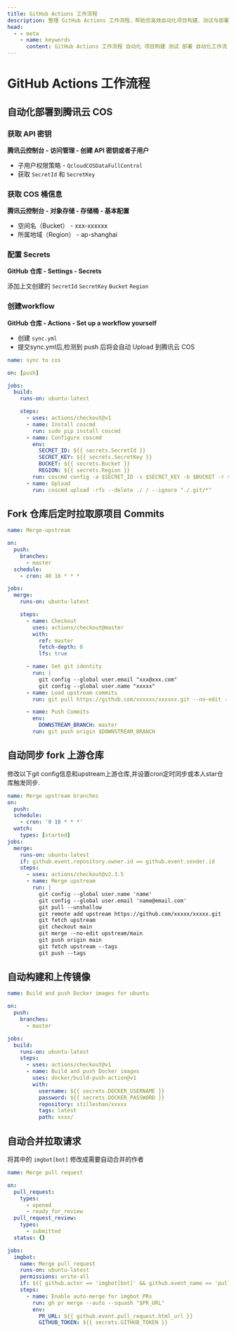 ```yaml
---
title: GitHub Actions 工作流程
description: 整理 GitHub Actions 工作流程，帮助您高效自动化项目构建、测试与部署过程。
head:
  - - meta
    - name: keywords
      content: GitHub Actions 工作流程 自动化 项目构建 测试 部署 自动化工作流
---
```


# GitHub Actions 工作流程

## 自动化部署到腾讯云 COS

### 获取 API 密钥

**腾讯云控制台 - 访问管理 - 创建 API 密钥或者子用户**

- 子用户权限策略 - `QcloudCOSDataFullControl`
- 获取 `SecretId` 和 `SecretKey`

### 获取 COS 桶信息

**腾讯云控制台 - 对象存储 - 存储桶 - 基本配置**

- 空间名（Bucket） - xxx-xxxxxx
- 所属地域（Region） - ap-shanghai

### 配置 Secrets

**GitHub 仓库 - Settings - Secrets**

添加上文创建的 `SecretId` `SecretKey` `Bucket` `Region`

### 创建workflow

**GitHub 仓库 - Actions - Set up a workflow yourself**

- 创建 `sync.yml`
- 提交sync.yml后,检测到 push 后将会自动 Upload 到腾讯云 COS

```yaml
name: sync to cos

on: [push]

jobs:
  build:
    runs-on: ubuntu-latest

    steps:
      - uses: actions/checkout@v1
      - name: Install coscmd
        run: sudo pip install coscmd
      - name: Configure coscmd
        env:
          SECRET_ID: ${{ secrets.SecretId }}
          SECRET_KEY: ${{ secrets.SecretKey }}
          BUCKET: ${{ secrets.Bucket }}
          REGION: ${{ secrets.Region }}
        run: coscmd config -a $SECRET_ID -s $SECRET_KEY -b $BUCKET -r $REGION
      - name: Upload
        run: coscmd upload -rfs --delete ./ / --ignore "./.git/*"
```

## Fork 仓库后定时拉取原项目 Commits

```yaml
name: Merge-upstream

on:
  push:
    branches:
      - master
  schedule:
    - cron: 40 16 * * *

jobs:
  merge:
    runs-on: ubuntu-latest

    steps:
      - name: Checkout
        uses: actions/checkout@master
        with:
          ref: master
          fetch-depth: 0
          lfs: true

      - name: Set git identity
        run: |
          git config --global user.email "xxx@xxx.com"
          git config --global user.name "xxxxx"
      - name: Load upstream commits
        run: git pull https://github.com/xxxxxx/xxxxxx.git --no-edit --strategy-option ours

      - name: Push Commits
        env:
          DOWNSTREAM_BRANCH: master
        run: git push origin $DOWNSTREAM_BRANCH
```

## 自动同步 fork 上游仓库

修改以下git config信息和upstream上游仓库,并设置cron定时同步或本人star仓库触发同步.

```yaml
name: Merge upstream branches
on:
  push:
  schedule:
    - cron: '0 18 * * *'
  watch:
    types: [started]
jobs:
  merge:
    runs-on: ubuntu-latest
    if: github.event.repository.owner.id == github.event.sender.id
    steps:
      - uses: actions/checkout@v2.3.5
      - name: Merge upstream
        run: |
          git config --global user.name 'name'
          git config --global user.email 'name@email.com'
          git pull --unshallow
          git remote add upstream https://github.com/xxxxx/xxxxx.git
          git fetch upstream
          git checkout main
          git merge --no-edit upstream/main
          git push origin main
          git fetch upstream --tags
          git push --tags
```

## 自动构建和上传镜像

```yaml
name: Build and push Docker images for ubuntu

on:
  push:
    branches:
      - master

jobs:
  build:
    runs-on: ubuntu-latest
    steps:
      - uses: actions/checkout@v1
      - name: Build and push Docker images
        uses: docker/build-push-action@v1
        with:
          username: ${{ secrets.DOCKER_USERNAME }}
          password: ${{ secrets.DOCKER_PASSWORD }}
          repository: stilleshan/xxxxx
          tags: latest
          path: xxxx/
```

## 自动合并拉取请求

将其中的 `imgbot[bot]` 修改成需要自动合并的作者

```yaml
name: Merge pull request

on:
  pull_request:
    types:
      - opened
      - ready_for_review
  pull_request_review:
    types:
      - submitted
  status: {}

jobs:
  imgbot:
    name: Merge pull request
    runs-on: ubuntu-latest
    permissions: write-all
    if: ${{ github.actor == 'imgbot[bot]' && github.event_name == 'pull_request'}}
    steps:
      - name: Enable auto-merge for imgbot PRs
        run: gh pr merge --auto --squash "$PR_URL"
        env:
          PR_URL: ${{ github.event.pull_request.html_url }}
          GITHUB_TOKEN: ${{ secrets.GITHUB_TOKEN }}
```
